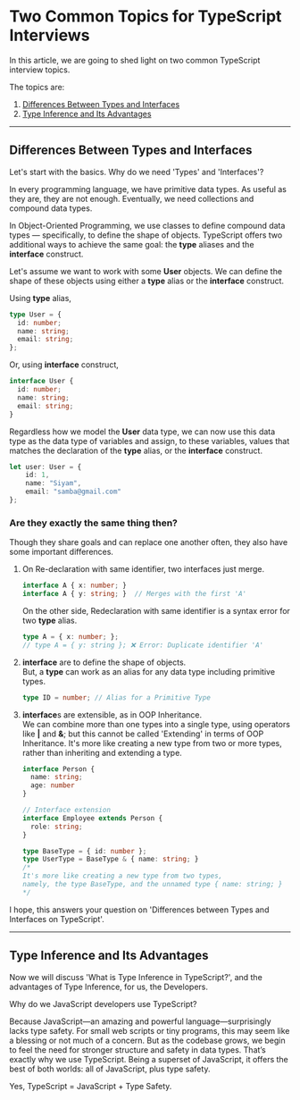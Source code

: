 <h1> Two Common Topics for TypeScript Interviews </h1>
<p>In this article, we are going to shed light on two common TypeScript interview topics.</p>

The topics are:
<ol>
<li><a href="#type-vs-interface">Differences Between Types and Interfaces</a></li>
<li><a href="#type-inference">Type Inference and Its Advantages</a></li>
</ol>
<hr/>


<div id="type-vs-interface">
<h2>Differences Between Types and Interfaces</h2>

<p>Let's start with the basics. Why do we need 'Types' and 'Interfaces'?</p>

<p>In every programming language, we have primitive data types. As useful as they are, they are not enough. Eventually, we need collections and compound data types.</p>

<p>In Object-Oriented Programming, we use classes to define compound data types — specifically, to define the shape of objects. TypeScript offers two additional ways to achieve the same goal: the <b>type</b> aliases and the <b>interface</b> construct.</p>

<p>Let's assume we want to work with some <b>User</b> objects. We can define the shape of these objects using either a <b>type</b> alias or the <b>interface</b> construct.</p>

Using <b>type</b> alias,
```ts
type User = {
  id: number;
  name: string;
  email: string;
};
```


Or, using <b>interface</b> construct,
```ts
interface User {
  id: number;
  name: string;
  email: string; 
}
```

<p>Regardless how we model the <b>User</b> data type, we can now use this data type as the data type of variables and assign, to these variables, values that matches the declaration of the <b>type</b> alias, or the <b>interface</b> construct.</p>

```ts
let user: User = {
    id: 1,
    name: "Siyam",
    email: "samba@gmail.com"
};
```


<h3>Are they exactly the same thing then?</h3>
<p>Though they share goals and can replace one another often, they also have some important differences.</p>

<ol>
<li>
On Re-declaration with same identifier, two interfaces just merge.

```ts
interface A { x: number; }
interface A { y: string; }  // Merges with the first 'A'
```
On the other side, Redeclaration with same identifier is a syntax error for two <b>type</b> alias.

```ts
type A = { x: number; };
// type A = { y: string }; ❌ Error: Duplicate identifier 'A'
```
</li>

<li>
<b>interface</b> are to define the shape of objects.<br/>
But, a <b>type</b> can work as an alias for any data type including primitive types.

```ts
type ID = number; // Alias for a Primitive Type
```
</li>

<li>
<b>interface</b>s are extensible, as in OOP Inheritance. <br/>
We can combine more than one types into a single type, using operators like <b>|</b> and <b>&</b>; but this cannot be called 'Extending' in terms of OOP Inheritance. It's more like creating a new type from two or more types, rather than inheriting and extending a type.

```ts
interface Person {
  name: string;
  age: number
}

// Interface extension
interface Employee extends Person {
  role: string;
}

type BaseType = { id: number };
type UserType = BaseType & { name: string; }
/*
It's more like creating a new type from two types,
namely, the type BaseType, and the unnamed type { name: string; }
*/
```
</li>


</ol>

I hope, this answers your question on 'Differences between Types and Interfaces on TypeScript'.
</div>

<hr/>


<div id="type-inference">
<h2>Type Inference and Its Advantages</h2>
<p>Now we will discuss 'What is Type Inference in TypeScript?', and the advantages of Type Inference, for us, the Developers.</p>


<p>Why do we JavaScript developers use TypeScript?</p>

<p>Because JavaScript—an amazing and powerful language—surprisingly lacks type safety. For small web scripts or tiny programs, this may seem like a blessing or not much of a concern. But as the codebase grows, we begin to feel the need for stronger structure and safety in data types. That’s exactly why we use TypeScript. Being a superset of JavaScript, it offers the best of both worlds: all of JavaScript, plus type safety.</p>

<p>Yes, TypeScript = JavaScript + Type Safety.</p>

</p>
</div>

